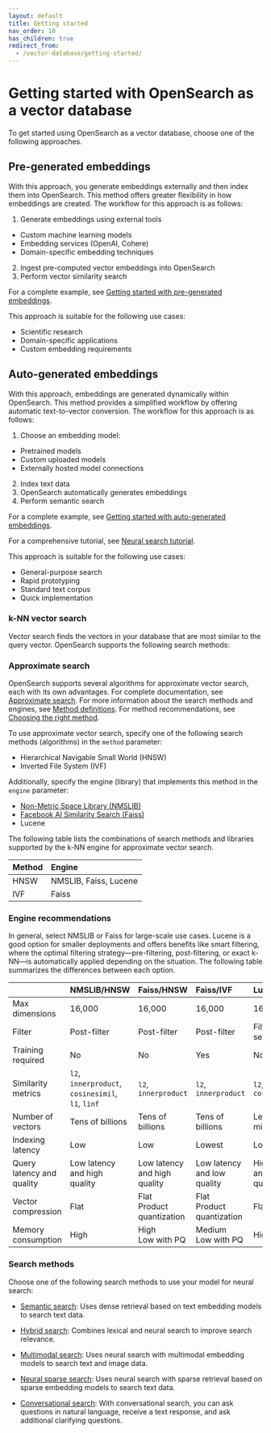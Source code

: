 ```yaml
---
layout: default
title: Getting started
nav_order: 10
has_children: true
redirect_from:
  - /vector-database/getting-started/
---
```


# Getting started with OpenSearch as a vector database

To get started using OpenSearch as a vector database, choose one of the following approaches.

## Pre-generated embeddings

With this approach, you generate embeddings externally and then index them into OpenSearch. This method offers greater flexibility in how embeddings are created. The workflow for this approach is as follows:

1. Generate embeddings using external tools
  - Custom machine learning models
  - Embedding services (OpenAI, Cohere)
  - Domain-specific embedding techniques
2. Ingest pre-computed vector embeddings into OpenSearch
3. Perform vector similarity search

For a complete example, see [Getting started with pre-generated embeddings]({{site.url}}{{site.baseurl}}/vector-database/getting-started/pre-generated-embeddings/).

This approach is suitable for the following use cases:
  - Scientific research
  - Domain-specific applications
  - Custom embedding requirements

## Auto-generated embeddings

With this approach, embeddings are generated dynamically within OpenSearch. This method provides a simplified workflow by offering automatic text-to-vector conversion. The workflow for this approach is as follows:

1. Choose an embedding model:
  - Pretrained models
  - Custom uploaded models
  - Externally hosted model connections
2. Index text data
3. OpenSearch automatically generates embeddings
4. Perform semantic search

For a complete example, see [Getting started with auto-generated embeddings]({{site.url}}{{site.baseurl}}/vector-database/getting-started/auto-generated-embeddings/).

For a comprehensive tutorial, see [Neural search tutorial]({{site.url}}{{site.baseurl}}/search-plugins/neural-search-tutorial/).

This approach is suitable for the following use cases:
  - General-purpose search
  - Rapid prototyping
  - Standard text corpus
  - Quick implementation


### k-NN vector search

Vector search finds the vectors in your database that are most similar to the query vector. OpenSearch supports the following search methods:


### Approximate search

OpenSearch supports several algorithms for approximate vector search, each with its own advantages. For complete documentation, see [Approximate search]({{site.url}}{{site.baseurl}}/search-plugins/knn/approximate-knn/). For more information about the search methods and engines, see [Method definitions]({{site.url}}{{site.baseurl}}/search-plugins/knn/knn-index/#method-definitions). For method recommendations, see [Choosing the right method]({{site.url}}{{site.baseurl}}/search-plugins/knn/knn-index/#choosing-the-right-method).

To use approximate vector search, specify one of the following search methods (algorithms) in the `method` parameter:

- Hierarchical Navigable Small World (HNSW)
- Inverted File System (IVF)

Additionally, specify the engine (library) that implements this method in the `engine` parameter:

- [Non-Metric Space Library (NMSLIB)](https://github.com/nmslib/nmslib)
- [Facebook AI Similarity Search (Faiss)](https://github.com/facebookresearch/faiss)
- Lucene

The following table lists the combinations of search methods and libraries supported by the k-NN engine for approximate vector search.

Method | Engine
:--- | :---
HNSW | NMSLIB, Faiss, Lucene
IVF | Faiss 

### Engine recommendations

In general, select NMSLIB or Faiss for large-scale use cases. Lucene is a good option for smaller deployments and offers benefits like smart filtering, where the optimal filtering strategy—pre-filtering, post-filtering, or exact k-NN—is automatically applied depending on the situation. The following table summarizes the differences between each option.

| |  NMSLIB/HNSW |  Faiss/HNSW |  Faiss/IVF |  Lucene/HNSW |
|:---|:---|:---|:---|:---|
|  Max dimensions |  16,000  |  16,000 |  16,000 |  16,000 |
|  Filter |  Post-filter |  Post-filter |  Post-filter |  Filter during search |
|  Training required |  No |  No |  Yes |  No |
|  Similarity metrics |  `l2`, `innerproduct`, `cosinesimil`, `l1`, `linf`  |  `l2`, `innerproduct` |  `l2`, `innerproduct` |  `l2`, `cosinesimil` |
|  Number of vectors   |  Tens of billions |  Tens of billions |  Tens of billions |  Less than 10 million |
|  Indexing latency |  Low |  Low  |  Lowest  |  Low  |
|  Query latency and quality  |  Low latency and high quality |  Low latency and high quality  |  Low latency and low quality  |  High latency and high quality  |
|  Vector compression  |  Flat |  Flat <br>Product quantization |  Flat <br>Product quantization |  Flat  |
|  Memory consumption |  High  |  High <br> Low with PQ |  Medium <br> Low with PQ |  High  |





### Search methods

Choose one of the following search methods to use your model for neural search:

- [Semantic search]({{site.url}}{{site.baseurl}}/search-plugins/semantic-search/): Uses dense retrieval based on text embedding models to search text data. 

- [Hybrid search]({{site.url}}{{site.baseurl}}/search-plugins/hybrid-search/): Combines lexical and neural search to improve search relevance. 

- [Multimodal search]({{site.url}}{{site.baseurl}}/search-plugins/multimodal-search/): Uses neural search with multimodal embedding models to search text and image data.

- [Neural sparse search]({{site.url}}{{site.baseurl}}/search-plugins/neural-sparse-search/): Uses neural search with sparse retrieval based on sparse embedding models to search text data.

- [Conversational search]({{site.url}}{{site.baseurl}}/search-plugins/conversational-search/): With conversational search, you can ask questions in natural language, receive a text response, and ask additional clarifying questions.
